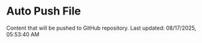 # Auto Push File

Content that will be pushed to GitHub repository.
Last updated: 08/17/2025, 05:53:40 AM